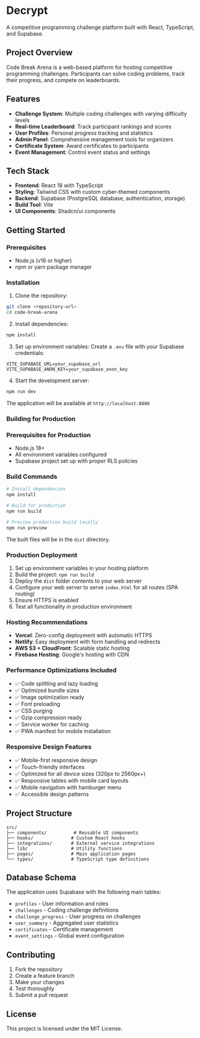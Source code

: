 # Decrypt

A competitive programming challenge platform built with React, TypeScript, and Supabase.

## Project Overview

Code Break Arena is a web-based platform for hosting competitive programming challenges. Participants can solve coding problems, track their progress, and compete on leaderboards.

## Features

- **Challenge System**: Multiple coding challenges with varying difficulty levels
- **Real-time Leaderboard**: Track participant rankings and scores
- **User Profiles**: Personal progress tracking and statistics
- **Admin Panel**: Comprehensive management tools for organizers
- **Certificate System**: Award certificates to participants
- **Event Management**: Control event status and settings

## Tech Stack

- **Frontend**: React 18 with TypeScript
- **Styling**: Tailwind CSS with custom cyber-themed components
- **Backend**: Supabase (PostgreSQL database, authentication, storage)
- **Build Tool**: Vite
- **UI Components**: Shadcn/ui components

## Getting Started

### Prerequisites

- Node.js (v16 or higher)
- npm or yarn package manager

### Installation

1. Clone the repository:
```bash
git clone <repository-url>
cd code-break-arena
```

2. Install dependencies:
```bash
npm install
```

3. Set up environment variables:
Create a `.env` file with your Supabase credentials:
```
VITE_SUPABASE_URL=your_supabase_url
VITE_SUPABASE_ANON_KEY=your_supabase_anon_key
```

4. Start the development server:
```bash
npm run dev
```

The application will be available at `http://localhost:8080`

### Building for Production

### Prerequisites for Production
- Node.js 18+ 
- All environment variables configured
- Supabase project set up with proper RLS policies

### Build Commands
```bash
# Install dependencies
npm install

# Build for production
npm run build

# Preview production build locally
npm run preview
```

The built files will be in the `dist` directory.

### Production Deployment
1. Set up environment variables in your hosting platform
2. Build the project: `npm run build`
3. Deploy the `dist` folder contents to your web server
4. Configure your web server to serve `index.html` for all routes (SPA routing)
5. Ensure HTTPS is enabled
6. Test all functionality in production environment

### Hosting Recommendations
- **Vercel**: Zero-config deployment with automatic HTTPS
- **Netlify**: Easy deployment with form handling and redirects
- **AWS S3 + CloudFront**: Scalable static hosting
- **Firebase Hosting**: Google's hosting with CDN

### Performance Optimizations Included
- ✅ Code splitting and lazy loading
- ✅ Optimized bundle sizes
- ✅ Image optimization ready
- ✅ Font preloading
- ✅ CSS purging
- ✅ Gzip compression ready
- ✅ Service worker for caching
- ✅ PWA manifest for mobile installation

### Responsive Design Features
- ✅ Mobile-first responsive design
- ✅ Touch-friendly interfaces
- ✅ Optimized for all device sizes (320px to 2560px+)
- ✅ Responsive tables with mobile card layouts
- ✅ Mobile navigation with hamburger menu
- ✅ Accessible design patterns

## Project Structure

```
src/
├── components/          # Reusable UI components
├── hooks/              # Custom React hooks
├── integrations/       # External service integrations
├── lib/                # Utility functions
├── pages/              # Main application pages
└── types/              # TypeScript type definitions
```

## Database Schema

The application uses Supabase with the following main tables:
- `profiles` - User information and roles
- `challenges` - Coding challenge definitions
- `challenge_progress` - User progress on challenges
- `user_summary` - Aggregated user statistics
- `certificates` - Certificate management
- `event_settings` - Global event configuration

## Contributing

1. Fork the repository
2. Create a feature branch
3. Make your changes
4. Test thoroughly
5. Submit a pull request

## License

This project is licensed under the MIT License.
